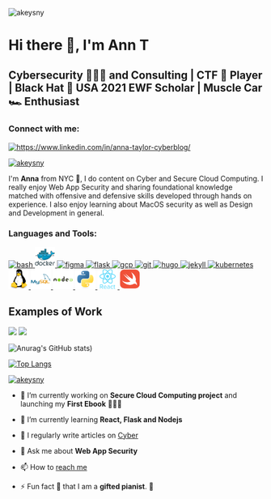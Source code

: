 <p align="left"> <img src="https://komarev.com/ghpvc/?username=akeysny&label=Profile%20views&color=0e75b6&style=flat" alt="akeysny" /> </p>

# Hi there 👋, I'm Ann T
## Cybersecurity 👩🏻‍💻 and Consulting | CTF 🏁 Player | Black Hat 🎩 USA 2021 EWF Scholar | Muscle Car 🏎 Enthusiast 

<h3 align="left">Connect with me:</h3>
<p align="left">
<a href="https://linkedin.com/in/anna-taylor-cyberblog/" target="blank"><img align="center" src="https://raw.githubusercontent.com/rahuldkjain/github-profile-readme-generator/master/src/images/icons/Social/linked-in-alt.svg" alt="https://www.linkedin.com/in/anna-taylor-cyberblog/" height="30" width="40" /></a>
</p>

<p align="left"> <a href="https://twitter.com/akeysny" target="blank"><img src="https://img.shields.io/twitter/follow/akeysny?logo=twitter&style=for-the-badge" alt="akeysny" /></a> </p>


I'm **Anna** from NYC 🗽, I do content on Cyber and Secure Cloud Computing. I really enjoy Web App Security and sharing foundational knowledge matched with offensive and defensive skills developed through hands on experience. I also enjoy learning about MacOS security as well as Design and Development in general. 

<h3 align="left">Languages and Tools:</h3>
<p align="left"> <a href="https://www.gnu.org/software/bash/" target="_blank" rel="noreferrer"> <img src="https://www.vectorlogo.zone/logos/gnu_bash/gnu_bash-icon.svg" alt="bash" width="40" height="40"/> </a> <a href="https://www.docker.com/" target="_blank" rel="noreferrer"> <img src="https://raw.githubusercontent.com/devicons/devicon/master/icons/docker/docker-original-wordmark.svg" alt="docker" width="40" height="40"/> </a> <a href="https://www.figma.com/" target="_blank" rel="noreferrer"> <img src="https://www.vectorlogo.zone/logos/figma/figma-icon.svg" alt="figma" width="40" height="40"/> </a> <a href="https://flask.palletsprojects.com/" target="_blank" rel="noreferrer"> <img src="https://www.vectorlogo.zone/logos/pocoo_flask/pocoo_flask-icon.svg" alt="flask" width="40" height="40"/> </a> <a href="https://cloud.google.com" target="_blank" rel="noreferrer"> <img src="https://www.vectorlogo.zone/logos/google_cloud/google_cloud-icon.svg" alt="gcp" width="40" height="40"/> </a> <a href="https://git-scm.com/" target="_blank" rel="noreferrer"> <img src="https://www.vectorlogo.zone/logos/git-scm/git-scm-icon.svg" alt="git" width="40" height="40"/> </a> <a href="https://gohugo.io/" target="_blank" rel="noreferrer"> <img src="https://api.iconify.design/logos-hugo.svg" alt="hugo" width="40" height="40"/> </a> <a href="https://jekyllrb.com/" target="_blank" rel="noreferrer"> <img src="https://www.vectorlogo.zone/logos/jekyllrb/jekyllrb-icon.svg" alt="jekyll" width="40" height="40"/> </a> <a href="https://kubernetes.io" target="_blank" rel="noreferrer"> <img src="https://www.vectorlogo.zone/logos/kubernetes/kubernetes-icon.svg" alt="kubernetes" width="40" height="40"/> </a> <a href="https://www.linux.org/" target="_blank" rel="noreferrer"> <img src="https://raw.githubusercontent.com/devicons/devicon/master/icons/linux/linux-original.svg" alt="linux" width="40" height="40"/> </a> <a href="https://www.mysql.com/" target="_blank" rel="noreferrer"> <img src="https://raw.githubusercontent.com/devicons/devicon/master/icons/mysql/mysql-original-wordmark.svg" alt="mysql" width="40" height="40"/> </a> <a href="https://nodejs.org" target="_blank" rel="noreferrer"> <img src="https://raw.githubusercontent.com/devicons/devicon/master/icons/nodejs/nodejs-original-wordmark.svg" alt="nodejs" width="40" height="40"/> </a> <a href="https://www.python.org" target="_blank" rel="noreferrer"> <img src="https://raw.githubusercontent.com/devicons/devicon/master/icons/python/python-original.svg" alt="python" width="40" height="40"/> </a> <a href="https://reactjs.org/" target="_blank" rel="noreferrer"> <img src="https://raw.githubusercontent.com/devicons/devicon/master/icons/react/react-original-wordmark.svg" alt="react" width="40" height="40"/> </a> <a href="https://developer.apple.com/swift/" target="_blank" rel="noreferrer"> <img src="https://raw.githubusercontent.com/devicons/devicon/master/icons/swift/swift-original.svg" alt="swift" width="40" height="40"/> </a> </p>


## Examples of Work

<img src="http://g.recordit.co/09BDz7bhcg.gif" width="256" />
<img src="http://g.recordit.co/k1EOcFNtjq.gif" width=256><br>


![Anurag's GitHub stats](https://github-readme-stats.vercel.app/api?username=akeysny&theme=dracula&show_icons=true?username=akeysny&count_private=true?username=akeysny&show_icons=true?username=akeysny&hide=stars,prs))


[![Top Langs](https://github-readme-stats.vercel.app/api/top-langs/?username=akeysny&langs_count=10?username=akeysny&theme=dracula&show_icons=true)](https://github.com/akeysny/github-readme-stats?username=akeysny&theme=dracula&show_icons=true)


<p align="left"> <a href="https://github.com/ryo-ma/github-profile-trophy"><img src="https://github-profile-trophy.vercel.app/?username=akeysny&theme=dracula" alt="akeysny" /></a> </p>


- 🔭 I’m currently working on **Secure Cloud Computing project** and launching my **First Ebook** 👩🏻‍🏫

- 🌱 I’m currently learning **React, Flask and Nodejs**

- 📝 I regularly write articles on [Cyber](https://akeysny.github.io/posts/)

- 💬 Ask me about **Web App Security**

- 📫 How to [reach me](https://akeysny.github.io/about)

- ⚡ Fun fact 🤩 that I am a **gifted pianist**. 🎹






